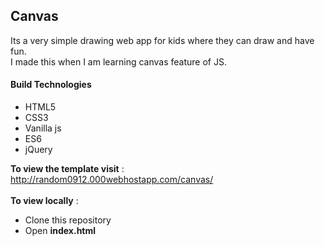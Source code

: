 ## Canvas
Its a very simple drawing web app for kids where they can draw and have fun.</br>
I made this when I am learning canvas feature of JS.

#### Build Technologies

- HTML5
- CSS3
- Vanilla js
- ES6
- jQuery

**To view the template visit** : http://random0912.000webhostapp.com/canvas/</br></br>
**To view locally** : <ul><li>Clone this repository</li><li>Open **index.html**</li></ul>
